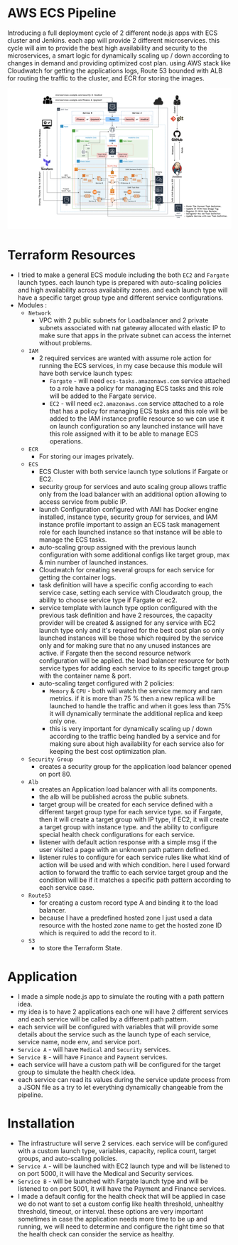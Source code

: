# AWS ECS Pipeline
Introducing a full deployment cycle of 2 different node.js apps with ECS cluster and Jenkins. each app will provide 2 different microservices. this cycle will aim to provide the best high availability and security to the microservices, a smart logic for dynamically scaling up / down according to changes in demand and providing optimized cost plan. using AWS stack like Cloudwatch for getting the applications logs, Route 53 bounded with ALB for routing the traffic to the cluster, and ECR for storing the images.

![Project](./screenshots/project.png)

# Terraform Resources

- I tried to make a general ECS module including the both `EC2` and `Fargate` launch types. each launch type is prepared with auto-scaling policies and high availability across availability zones. and each launch type will have a specific target group type and different service configurations.
- Modules :
    - `Network` 
        - VPC with 2 public subnets for Loadbalancer and 2 private subnets associated with nat gateway allocated with elastic IP to make sure that apps in the private subnet can access the internet without problems.
    - `IAM`
        - 2 required services are wanted with assume role action for running the ECS services, in my case because this module will have both service launch types:
            - `Fargate` - will need `ecs-tasks.amazonaws.com` service attached to a role have a policy for managing ECS tasks and this role will be added to the Fargate service.
            - `EC2` - will need `ec2.amazonaws.com` service attached to a role that has a policy for managing ECS tasks and this role will be added to the IAM instance profile resource so we can use it on launch configuration so any launched instance will have this role assigned with it to be able to manage ECS operations.
    - `ECR`
        - For storing our images privately.
    - `ECS`
        - ECS Cluster with both service launch type solutions if Fargate or EC2.
        - security group for services and auto scaling group allows traffic only from the load balancer with an additional option allowing to access service from public IP.
        - launch Configuration configured with AMI has Docker engine installed, instance type, security group for services, and IAM instance profile important to assign an ECS task management role for each launched instance so that instance will be able to manage the ECS tasks.
        - auto-scaling group assigned with the previous launch configuration with some additional configs like target group, max & min number of launched instances.
        - Cloudwatch for creating several groups for each service for getting the container logs.
        - task definition will have a specific config according to each service case, setting each service with Cloudwatch group, the ability to choose service type if Fargate or ec2.
        - service template with launch type option configured with the previous task definition and have 2 resources, the capacity provider will be created & assigned for any service with EC2 launch type only and it's required for the best cost plan so only launched instances will be those which required by the service only and for making sure that no any unused instances are active. if Fargate then the second resource network configuration will be applied. the load balancer resource for both service types for adding each service to its specific target group with the container name & port.
        - auto-scaling target configured with 2 policies:
            - `Memory` & `CPU` - both will watch the service memory and ram metrics. if it is more than 75 % then a new replica will be launched to handle the traffic and when it goes less than 75% it will dynamically terminate the additional replica and keep only one.
            - this is very important for dynamically scaling up / down according to the traffic being handled by a service and for making sure about high availability for each service also for keeping the best cost optimization plan.
    - `Security Group`
        - creates a security group for the application load balancer opened on port 80.
    - `Alb`
        - creates an Application load balancer with all its components.
        - the alb will be published across the public subnets.
        - target group will be created for each service defined with a different target group type for each service type. so if Fargate, then it will create a target group with IP type, if EC2, it will create a target group with instance type. and the ability to configure special health check configurations for each service.
        - listener with default action response with a simple msg if the user visited a page with an unknown path pattern defined.
        - listener rules to configure for each service rules like what kind of action will be used and with which condition. here I used forward action to forward the traffic to each service target group and the condition will be if it matches a specific path pattern according to each service case.
    - `Route53`
        - for creating a custom record type A and binding it to the load balancer.
        - because I have a predefined hosted zone I just used a data resource with the hosted zone name to get the hosted zone ID which is required to add the record to it.
    - `S3`
        - to store the Terraform State.

# Application
- I made a simple node.js app to simulate the routing with a path pattern idea.
- my idea is to have 2 applications each one will have 2 different services and each service will be called by a different path pattern.
- each service will be configured with variables that will provide some details about the service such as the launch type of each service, service name, node env, and service port.
- `Service A` - will have `Medical` and `Security` services.
- `Service B` - will have `Finance` and `Payment` services.
- each service will have a custom path will be configured for the target group to simulate the health check idea.
- each service can read its values during the service update process from a JSON file as a try to let everything dynamically changeable from the pipeline.

# Installation
- The infrastructure will serve 2 services. each service will be configured with a custom launch type, variables, capacity, replica count, target groups, and auto-scaling policies.
- `Service A` - will be launched with EC2 launch type and will be listened to on port 5000, it will have the Medical and Security services.
- `Service B` - will be launched with Fargate launch type and will be listened to on port 5001, it will have the Payment and Finance services.
- I made a default config for the health check that will be applied in case we do not want to set a custom config like health threshold, unhealthy threshold, timeout, or interval. these options are very important sometimes in case the application needs more time to be up and running, we will need to determine and configure the right time so that the health check can consider the service as healthy.
